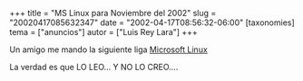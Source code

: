 +++
title = "MS Linux para Noviembre del 2002"
slug = "20020417085632347"
date = "2002-04-17T08:56:32-06:00"
[taxonomies]
tema = ["anuncios"]
autor = ["Luis Rey Lara"]
+++

Un amigo me mando la siguiente liga [Microsoft
Linux](http://www.mslinux.org)

La verdad es que LO LEO... Y NO LO CREO....
